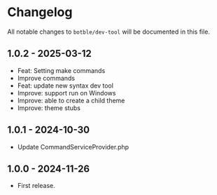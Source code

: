 # Changelog

All notable changes to `botble/dev-tool` will be documented in this file.

## 1.0.2 - 2025-03-12

- Feat: Setting make commands
- Improve commands
- Feat: update new syntax dev tool
- Improve: support run on Windows
- Improve: able to create a child theme
- Improve: theme stubs

## 1.0.1 - 2024-10-30

- Update CommandServiceProvider.php

## 1.0.0 - 2024-11-26

- First release.
